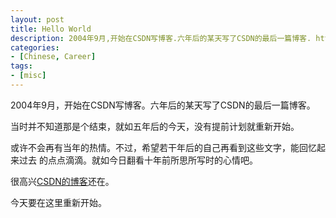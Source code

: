 ```yaml
---
layout: post
title: Hello World
description: 2004年9月,开始在CSDN写博客.六年后的某天写了CSDN的最后一篇博客. http://blog.csdn.net/yayong
categories:
- [Chinese, Career]
tags:
- [misc]
---
```


2004年9月，开始在CSDN写博客。六年后的某天写了CSDN的最后一篇博客。


当时并不知道那是个结束，就如五年后的今天，没有提前计划就重新开始。


或许不会再有当年的热情。不过，希望若干年后的自己再看到这些文字，能回忆起来过去
的点点滴滴。就如今日翻看十年前所思所写时的心情吧。


很高兴[CSDN的博客](http://blog.csdn.net/yayong)还在。


今天要在这里重新开始。
